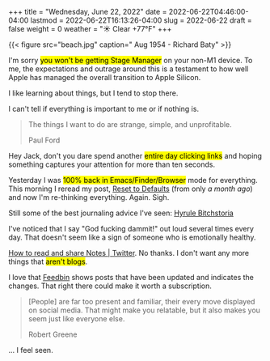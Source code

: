 +++
title = "Wednesday, June 22, 2022"
date = 2022-06-22T04:46:00-04:00
lastmod = 2022-06-22T16:13:26-04:00
slug = 2022-06-22
draft = false
weight = 0
weather = "☀️ Clear +77°F"
+++

{{< figure src="beach.jpg" caption=" Aug 1954 - Richard Baty" >}}

I'm sorry <mark>you won't be getting Stage Manager</mark> on your non-M1 device. To me, the expectations and outrage around this is a testament to how well Apple has managed the overall transition to Apple Silicon.

I like learning about things, but I tend to stop there.

I can't tell if everything is important to me or if nothing is.

> The things I want to do are strange, simple, and unprofitable.
>
> Paul Ford

Hey Jack, don't you dare spend another <mark>entire day clicking links</mark> and hoping something captures your attention for more than ten seconds.

Yesterday I was <mark>100% back in Emacs/Finder/Browser</mark> mode for everything. This morning I reread my post, [Reset to Defaults](/2022/reset-to-defaults/) (from only _a month ago_) and now I'm re-thinking everything. Again. Sigh.

Still some of the best journaling advice I've seen: [Hyrule Bitchstoria](https://wutheringmights.tumblr.com/post/676144202419142656/i-always-have-to-give-to-advice-to-people-so-i)

I've noticed that I say "God fucking dammit!" out loud several times every day. That doesn't seem like a sign of someone who is emotionally healthy.

[How to read and share Notes | Twitter](https://help.twitter.com/en/using-twitter/notes). No thanks. I don't want any more things that <mark>aren't blogs</mark>.

I love that [Feedbin](https://feedbin.com/) shows posts that have been updated and indicates the changes. That right there could make it worth a subscription.

> [People] are far too present and familiar, their every move displayed on social media. That might make you relatable, but it also makes you seem just like everyone else.
>
> Robert Greene

... I feel seen.

[//]: # "Exported with love from a post written in Org mode"
[//]: # "- https://github.com/kaushalmodi/ox-hugo"
